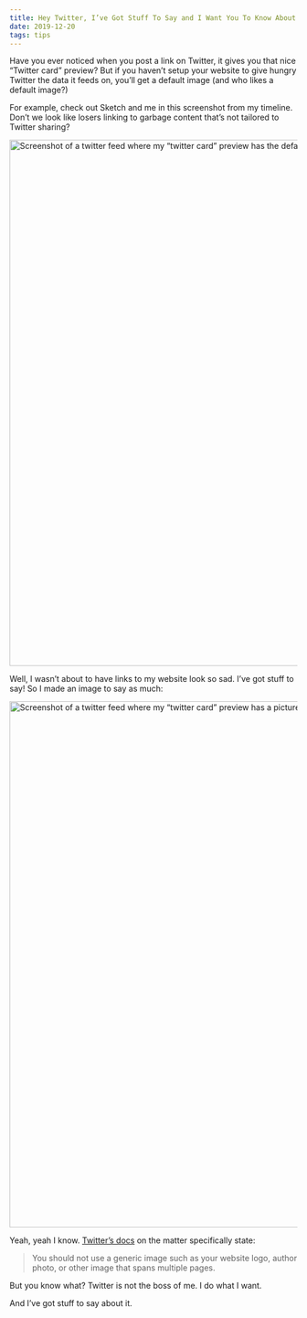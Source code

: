 ```yaml
---
title: Hey Twitter, I’ve Got Stuff To Say and I Want You To Know About It
date: 2019-12-20
tags: tips
---
```


Have you ever noticed when you post a link on Twitter, it gives you that nice “Twitter card” preview? But if you haven’t setup your website to give hungry Twitter the data it feeds on, you’ll get a default image (and who likes a default image?) 

For example, check out Sketch and me in this screenshot from my timeline. Don’t we look like losers linking to garbage content that’s not tailored to Twitter sharing?

<img src="https://cdn.jim-nielsen.com/blog/2019/stuff-to-say-no-img.jpg" alt="Screenshot of a twitter feed where my “twitter card” preview has the default fallback image" width="1026" height="921" />

Well, I wasn’t about to have links to my website look so sad. I’ve got stuff to say! So I made an image to say as much:

<img src="https://cdn.jim-nielsen.com/blog/2019/stuff-to-say-img.jpg" alt="Screenshot of a twitter feed where my “twitter card” preview has a picture of me with a speech bubble saying “STUFF” (because I have stuff to say)" width="1026" height="921" />

Yeah, yeah I know. [Twitter’s docs](https://developer.twitter.com/en/docs/tweets/optimize-with-cards/overview/summary) on the matter specifically state:

>  You should not use a generic image such as your website logo, author photo, or other image that spans multiple pages.

But you know what? Twitter is not the boss of me. I do what I want.

And I’ve got stuff to say about it.